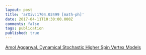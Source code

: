 ```yaml
---
layout: post
title: 'arXiv:1704.02499 [math-ph]'
date: 2017-04-11T10:30:00.000Z
comments: false
tags: publication
published: true
---
```


[Amol Aggarwal, Dynamical Stochastic Higher Spin Vertex Models](https://arxiv.org/abs/1704.02499)
